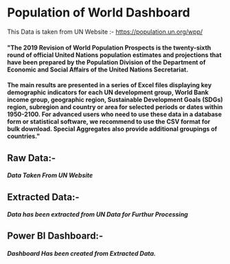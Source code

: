 # Population of World Dashboard
This Data is taken from UN Website :- https://population.un.org/wpp/

#### "The 2019 Revision of World Population Prospects is the twenty-sixth round of official United Nations population estimates and projections that have been prepared by the Population Division of the Department of Economic and Social Affairs of the United Nations Secretariat.
#### The main results are presented in a series of Excel files displaying key demographic indicators for each UN development group, World Bank income group, geographic region, Sustainable Development Goals (SDGs) region, subregion and country or area for selected periods or dates within 1950-2100. For advanced users who need to use these data in a database form or statistical software, we recommend to use the CSV format for bulk download. Special Aggregates also provide additional groupings of countries."

## Raw Data:-
##### Data Taken From UN Website
## Extracted Data:-
##### Data has been extracted from UN Data for Furthur Processing
## Power BI Dashboard:-
##### Dashboard Has been created from Extracted Data.

